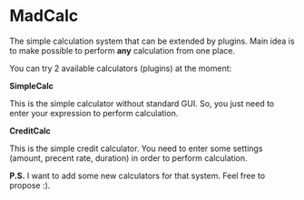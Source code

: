 # MadCalc
The simple calculation system that can be extended by plugins. Main idea is to make possible to perform <b>any</b> calculation from one place.

You can try 2 available calculators (plugins) at the moment:

<b>SimpleCalc</b>

This is the simple calculator without standard GUI. So, you just need to enter your expression to perform calculation.

<b>CreditCalc</b>

This is the simple credit calculator. You need to enter some settings (amount, precent rate, duration) in order to perform calculation.

<b>P.S.</b> I want to add some new calculators for that system. Feel free to propose :).
